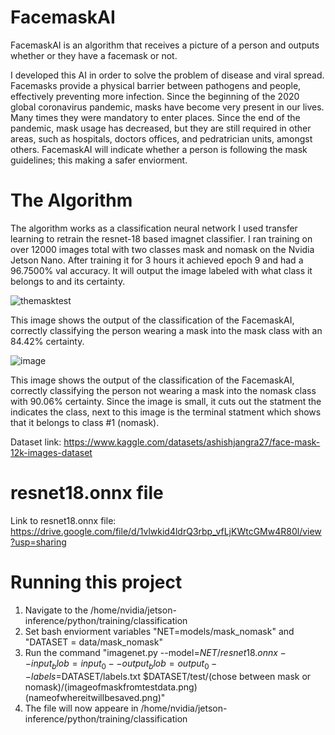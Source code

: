 # FacemaskAI

FacemaskAI is an algorithm that receives a picture of a person and outputs whether or they have a facemask or not.

I developed this AI in order to solve the problem of disease and viral spread. Facemasks provide a physical barrier between pathogens and people, effectively preventing more infection. Since the beginning of the 2020 global coronavirus pandemic, masks have become very present in our lives. Many times they were mandatory to enter places. Since the end of the pandemic, mask usage has decreased, but they are still required in other areas, such as hospitals, doctors offices, and pedratrician units, amongst others. FacemaskAI will indicate whether a person is following the mask guidelines; this making a safer enviorment.

# The Algorithm

The algorithm works as a classification neural network I used transfer learning to retrain the resnet-18 based imagnet classifier. I ran training on over 12000 images total with two classes mask and nomask on the Nvidia Jetson Nano. After training it for 3 hours it achieved epoch 9 and had a 96.7500% val accuracy. It will output the image labeled with what class it belongs to and its certainty.


![themasktest](https://github.com/user-attachments/assets/1f5584bf-464a-49b6-bad4-4b24298f52d9)

This image shows the output of the classification of the FacemaskAI, correctly classifying the person wearing a mask into the mask class with an 84.42% certainty.

![image](https://github.com/user-attachments/assets/01071dec-611f-424a-93db-aef31e136d80)

This image shows the output of the classification of the FacemaskAI, correctly classifying the person not wearing a mask into the nomask class with 90.06% certainty. Since the image is small, it cuts out the statment the indicates the class, next to this image is the terminal statment which shows that it belongs to class #1 (nomask).

Dataset link: https://www.kaggle.com/datasets/ashishjangra27/face-mask-12k-images-dataset

# resnet18.onnx file

Link to resnet18.onnx file: https://drive.google.com/file/d/1vlwkid4ldrQ3rbp_vfLjKWtcGMw4R80l/view?usp=sharing

# Running this project

1. Navigate to the /home/nvidia/jetson-inference/python/training/classification
2. Set bash enviorment variables "NET=models/mask_nomask" and "DATASET = data/mask_nomask"
3. Run the command "imagenet.py --model=$NET/resnet18.onnx --input_blob=input_0 --output_blob=output_0 --labels=$DATASET/labels.txt $DATASET/test/(chose between mask or nomask)/(imageofmaskfromtestdata.png) (nameofwhereitwillbesaved.png)"
4. The file will now appeare in /home/nvidia/jetson-inference/python/training/classification
